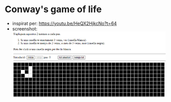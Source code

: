 # Conway's game of life
- inspirat per: https://youtu.be/HeQX2HjkcNo?t=64
- screenshot: ![screenshot.png](screenshot.png)
